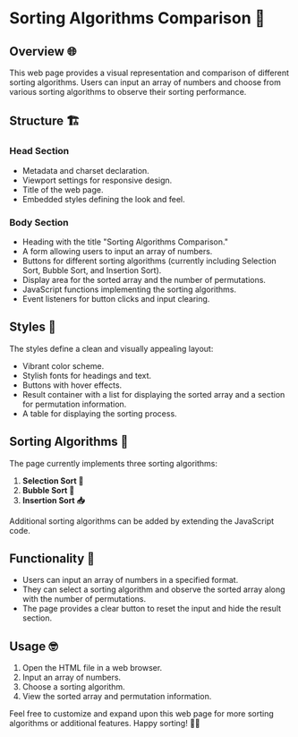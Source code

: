# Sorting Algorithms Comparison 🔄

## Overview 🌐

This web page provides a visual representation and comparison of different sorting algorithms. Users can input an array of numbers and choose from various sorting algorithms to observe their sorting performance.

## Structure 🏗️

### Head Section

- Metadata and charset declaration.
- Viewport settings for responsive design.
- Title of the web page.
- Embedded styles defining the look and feel.

### Body Section

- Heading with the title "Sorting Algorithms Comparison."
- A form allowing users to input an array of numbers.
- Buttons for different sorting algorithms (currently including Selection Sort, Bubble Sort, and Insertion Sort).
- Display area for the sorted array and the number of permutations.
- JavaScript functions implementing the sorting algorithms.
- Event listeners for button clicks and input clearing.

## Styles 🎨

The styles define a clean and visually appealing layout:

- Vibrant color scheme.
- Stylish fonts for headings and text.
- Buttons with hover effects.
- Result container with a list for displaying the sorted array and a section for permutation information.
- A table for displaying the sorting process.

## Sorting Algorithms 🧮

The page currently implements three sorting algorithms:

1. **Selection Sort 🎯**
2. **Bubble Sort 🛁**
3. **Insertion Sort 📥**

Additional sorting algorithms can be added by extending the JavaScript code.

## Functionality 🚀

- Users can input an array of numbers in a specified format.
- They can select a sorting algorithm and observe the sorted array along with the number of permutations.
- The page provides a clear button to reset the input and hide the result section.

## Usage 🤓

1. Open the HTML file in a web browser.
2. Input an array of numbers.
3. Choose a sorting algorithm.
4. View the sorted array and permutation information.

Feel free to customize and expand upon this web page for more sorting algorithms or additional features. Happy sorting! 🤖🌈
